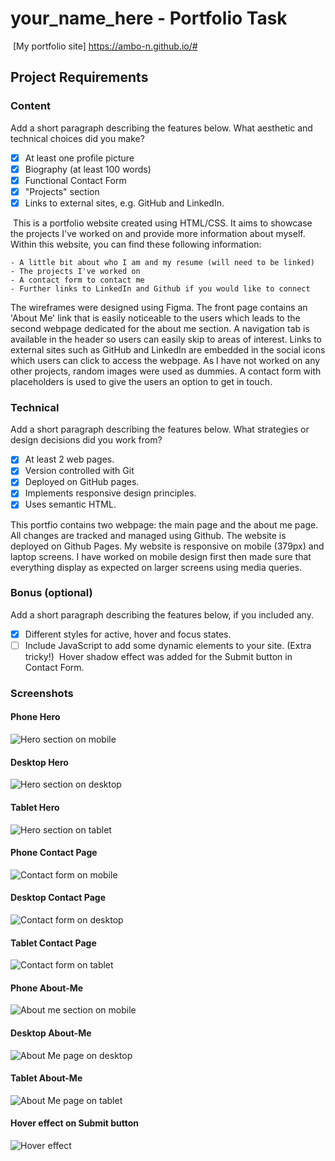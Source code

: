 #  your_name_here - Portfolio Task
​
[My portfolio site] https://ambo-n.github.io/# 
​
## Project Requirements

### Content
 Add a short paragraph describing the features below. What aesthetic and technical choices did you make?

- [x] At least one profile picture
- [x] Biography (at least 100 words)
- [x] Functional Contact Form
- [x] "Projects" section
- [x] Links to external sites, e.g. GitHub and LinkedIn.

​
This is a portfolio website created using HTML/CSS. It aims to showcase the projects I've worked on and provide more information about myself. Within this website, you can find these following information:

    - A little bit about who I am and my resume (will need to be linked)
    - The projects I've worked on
    - A contact form to contact me
    - Further links to LinkedIn and Github if you would like to connect

The wireframes were designed using Figma. The front page contains an 'About Me' link that is easily noticeable to the users which leads to the second webpage dedicated for the about me section. A navigation tab is available in the header so users can easily skip to areas of interest. Links to external sites such as GitHub and LinkedIn are embedded in the social icons which users can click to access the webpage. As I have not worked on any other projects, random images were used as dummies. A contact form with placeholders is used to give the users an option to get in touch.

### Technical
 Add a short paragraph describing the features below. What strategies or design decisions did you work from? 
- [x] At least 2 web pages.
- [x] Version controlled with Git
- [x] Deployed on GitHub pages.
- [x] Implements responsive design principles.
- [x] Uses semantic HTML.

This portfio contains two webpage: the main page and the about me page. All changes are tracked and managed using Github. The website is deployed on Github Pages. My website is responsive on mobile (379px) and laptop screens. I have worked on mobile design first then made sure that everything display as expected on larger screens using media queries.

### Bonus (optional)
 Add a short paragraph describing the features below, if you included any. 
- [x] Different styles for active, hover and focus states.
- [ ] Include JavaScript to add some dynamic elements to your site. (Extra tricky!)
​
Hover shadow effect was added for the Submit button in Contact Form.

### Screenshots

####  Phone Hero 
![Hero section on mobile](./screenshots/phone-hero-page.png)

#### Desktop Hero
![Hero section on desktop](./screenshots/desktop-hero-page.png)

#### Tablet Hero
![Hero section on tablet](./screenshots/tablet-hero.png)

#### Phone Contact Page
![Contact form on mobile](./screenshots/mobile-contactform.png)

#### Desktop Contact Page
![Contact form on desktop](./screenshots/desktop-contactform.png)

#### Tablet Contact Page
![Contact form on tablet](./screenshots/tablet-contactform.png)

#### Phone About-Me
![About me section on mobile](./screenshots/phone-about-me-page.png)

#### Desktop About-Me
![About Me page on desktop](./screenshots/desktop-aboutme.png)


#### Tablet About-Me
![About Me page on tablet](./screenshots/tablet-aboutme.png)

#### Hover effect on Submit button
![Hover effect](./screenshots/hover-effect.png)

